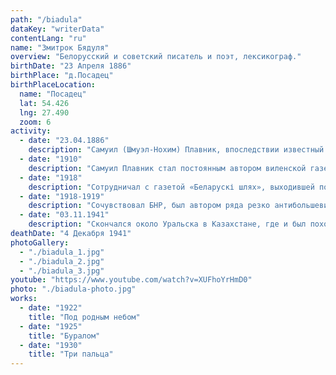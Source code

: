 ```yaml
---
path: "/biadula"
dataKey: "writerData"
contentLang: "ru"
name: "Змитрок Бядуля"
overview: "Белорусский и советский писатель и поэт, лексикограф."
birthDate: "23 Апреля 1886"
birthPlace: "д.Посадец"
birthPlaceLocation:
  name: "Посадец"
  lat: 54.426
  lng: 27.490
  zoom: 6
activity:
  - date: "23.04.1886"
    description: "Самуил (Шмуэл-Нохим) Плавник, впоследствии известный под литературным псевдонимом Змитрок Бядуля, родился в небогатой еврейской семье."
  - date: "1910"
    description: "Самуил Плавник стал постоянным автором виленской газеты «Наша Ніва»."
  - date: "1918"
    description: "Сотрудничал с газетой «Беларускі шлях», выходившей под немецкой оккупацией."
  - date: "1918-1919"
    description: "Сочувствовал БНР, был автором ряда резко антибольшевистских статей."
  - date: "03.11.1941"
    description: "Скончался около Уральска в Казахстане, где и был похоронен."
deathDate: "4 Декабря 1941"
photoGallery:
  - "./biadula_1.jpg"
  - "./biadula_2.jpg"
  - "./biadula_3.jpg"
youtube: "https://www.youtube.com/watch?v=XUFhoYrHmD0"
photo: "./biadula-photo.jpg"
works:
  - date: "1922"
    title: "Под родным небом"
  - date: "1925"
    title: "Буралом"
  - date: "1930"
    title: "Три пальца"
---
```

